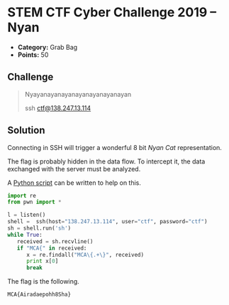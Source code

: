 # STEM CTF Cyber Challenge 2019 – Nyan

* **Category:** Grab Bag
* **Points:** 50

## Challenge

> Nyayanayanayanayanayanayanayan
> 
> ssh ctf@138.247.13.114

## Solution

Connecting in SSH will trigger a wonderful 8 bit *Nyan Cat* representation.

The flag is probably hidden in the data flow. To intercept it, the data exchanged with the server must be analyzed.

A [Python script](nyan.py) can be written to help on this.

```python
import re
from pwn import *

l = listen()
shell =  ssh(host="138.247.13.114", user="ctf", password="ctf")
sh = shell.run('sh')
while True:
   received = sh.recvline()
   if "MCA{" in received:
      x = re.findall("MCA\{.+\}", received)
      print x[0]
      break
```

The flag is the following.

```
MCA{Airadaepohh8Sha}
```